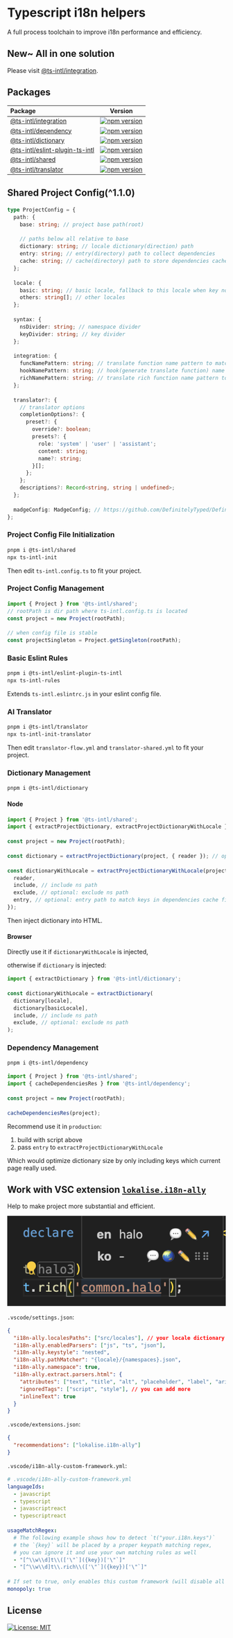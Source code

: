 # Typescript i18n helpers

A full process toolchain to improve i18n performance and efficiency.

## New~ All in one solution

Please visit [@ts-intl/integration](packages/integration/).

## Packages

| Package                                                           | Version                                                                                                                                    |
| :---------------------------------------------------------------- | ------------------------------------------------------------------------------------------------------------------------------------------ |
| [@ts-intl/integration](packages/integration/)                     | [![npm version](https://badge.fury.io/js/@ts-intl%2Fintegration.svg)](https://badge.fury.io/js/@ts-intl%2Fintegration)                     |
| [@ts-intl/dependency](packages/dependency/)                       | [![npm version](https://badge.fury.io/js/@ts-intl%2Fdependency.svg)](https://badge.fury.io/js/@ts-intl%2Fdependency)                       |
| [@ts-intl/dictionary](packages/dictionary/)                       | [![npm version](https://badge.fury.io/js/@ts-intl%2Fdictionary.svg)](https://badge.fury.io/js/@ts-intl%2Fdictionary)                       |
| [@ts-intl/eslint-plugin-ts-intl](packages/eslint-plugin-ts-intl/) | [![npm version](https://badge.fury.io/js/@ts-intl%2Feslint-plugin-ts-intl.svg)](https://badge.fury.io/js/@ts-intl%2Feslint-plugin-ts-intl) |
| [@ts-intl/shared](packages/shared/)                               | [![npm version](https://badge.fury.io/js/@ts-intl%2Fshared.svg)](https://badge.fury.io/js/@ts-intl%2Fshared)                               |
| [@ts-intl/translator](packages/translator/)                       | [![npm version](https://badge.fury.io/js/@ts-intl%2Ftranslator.svg)](https://badge.fury.io/js/@ts-intl%2Ftranslator)                       |

## Shared Project Config(^1.1.0)

```ts
type ProjectConfig = {
  path: {
    base: string; // project base path(root)

    // paths below all relative to base
    dictionary: string; // locale dictionary(direction) path
    entry: string; // entry(directory) path to collect dependencies
    cache: string; // cache(directory) path to store dependencies cache
  };

  locale: {
    basic: string; // basic locale, fallback to this locale when key not found in current locale
    others: string[]; // other locales
  };

  syntax: {
    nsDivider: string; // namespace divider
    keyDivider: string; // key divider
  };

  integration: {
    funcNamePattern: string; // translate function name pattern to match
    hookNamePattern: string; // hook(generate translate function) name pattern to match
    richNamePattern: string; // translate rich function name pattern to match
  };

  translator?: {
    // translator options
    completionOptions?: {
      preset?: {
        override?: boolean;
        presets?: {
          role: 'system' | 'user' | 'assistant';
          content: string;
          name?: string;
        }[];
      };
    };
    descriptions?: Record<string, string | undefined>;
  };

  madgeConfig: MadgeConfig; // https://github.com/DefinitelyTyped/DefinitelyTyped/blob/master/types/madge/index.d.ts
};
```

### Project Config File Initialization

```bash
pnpm i @ts-intl/shared
npx ts-intl-init
```

Then edit `ts-intl.config.ts` to fit your project.

### Project Config Management

```ts
import { Project } from '@ts-intl/shared';
// rootPath is dir path where ts-intl.config.ts is located
const project = new Project(rootPath);

// when config file is stable
const projectSingleton = Project.getSingleton(rootPath);
```

### Basic Eslint Rules

```bash
pnpm i @ts-intl/eslint-plugin-ts-intl
npx ts-intl-rules
```

Extends `ts-intl.eslintrc.js` in your eslint config file.

### AI Translator

```bash
pnpm i @ts-intl/translator
npx ts-intl-init-translator
```

Then edit `translator-flow.yml` and `translator-shared.yml` to fit your project.

### Dictionary Management

```bash
pnpm i @ts-intl/dictionary
```

#### Node

```ts
import { Project } from '@ts-intl/shared';
import { extractProjectDictionary, extractProjectDictionaryWithLocale } from '@ts-intl/dictionary';

const project = new Project(rootPath);

const dictionary = extractProjectDictionary(project, { reader }); // optional: custom reader to cache read file

const dictionaryWithLocale = extractProjectDictionaryWithLocale(project, locale, {
  reader,
  include, // include ns path
  exclude, // optional: exclude ns path
  entry, // optional: entry path to match keys in dependencies cache file
});
```

Then inject dictionary into HTML.

#### Browser

Directly use it if `dictionaryWithLocale` is injected,

otherwise if `dictionary` is injected:

```ts
import { extractDictionary } from '@ts-intl/dictionary';

const dictionaryWithLocale = extractDictionary(
  dictionary[locale],
  dictionary[basicLocale],
  include, // include ns path
  exclude, // optional: exclude ns path
);
```

### Dependency Management

```bash
pnpm i @ts-intl/dependency
```

```ts
import { Project } from '@ts-intl/shared';
import { cacheDependenciesRes } from '@ts-intl/dependency';

const project = new Project(rootPath);

cacheDependenciesRes(project);
```

Recommend use it in `production`:

1. build with script above
2. pass `entry` to `extractProjectDictionaryWithLocale`

Which would optimize dictionary size by only including keys which current page really used.

## Work with VSC extension [`lokalise.i18n-ally`](https://github.com/lokalise/i18n-ally)

Help to make project more substantial and efficient.

![demo](./i18n-ally.png)

`.vscode/settings.json`:

```json
{
  "i18n-ally.localesPaths": ["src/locales"], // your locale dictionary path
  "i18n-ally.enabledParsers": ["js", "ts", "json"],
  "i18n-ally.keystyle": "nested",
  "i18n-ally.pathMatcher": "{locale}/{namespaces}.json",
  "i18n-ally.namespace": true,
  "i18n-ally.extract.parsers.html": {
    "attributes": ["text", "title", "alt", "placeholder", "label", "aria-label"], // you can add more
    "ignoredTags": ["script", "style"], // you can add more
    "inlineText": true
  }
}
```

`.vscode/extensions.json`:

```json
{
  "recommendations": ["lokalise.i18n-ally"]
}
```

`.vscode/i18n-ally-custom-framework.yml`:

```yml
# .vscode/i18n-ally-custom-framework.yml
languageIds:
  - javascript
  - typescript
  - javascriptreact
  - typescriptreact

usageMatchRegex:
  # The following example shows how to detect `t("your.i18n.keys")`
  # the `{key}` will be placed by a proper keypath matching regex,
  # you can ignore it and use your own matching rules as well
  - "[^\\w\\d]t\\(['\"`]({key})['\"`]"
  - "[^\\w\\d]t\\.rich\\(['\"`]({key})['\"`]"

# If set to true, only enables this custom framework (will disable all built-in frameworks)
monopoly: true
```

## License

[![License: MIT](https://img.shields.io/badge/License-MIT-yellow.svg)](https://opensource.org/licenses/MIT)

